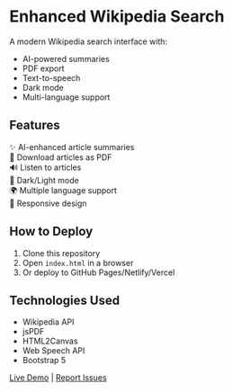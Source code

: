 # Enhanced Wikipedia Search

A modern Wikipedia search interface with:
- AI-powered summaries
- PDF export
- Text-to-speech
- Dark mode
- Multi-language support

## Features
✨ AI-enhanced article summaries  
📄 Download articles as PDF  
🔊 Listen to articles  
🌙 Dark/Light mode  
🌍 Multiple language support  
📱 Responsive design  

## How to Deploy
1. Clone this repository
2. Open `index.html` in a browser
3. Or deploy to GitHub Pages/Netlify/Vercel

## Technologies Used
- Wikipedia API
- jsPDF
- HTML2Canvas
- Web Speech API
- Bootstrap 5

[Live Demo](#) | [Report Issues](#)

